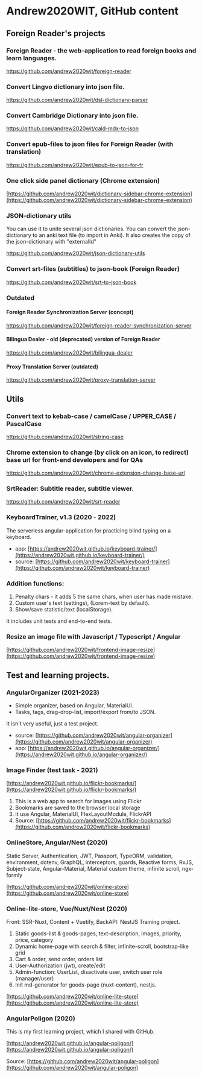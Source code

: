 # Andrew2020WIT, GitHub content

## Foreign Reader's projects

### Foreign Reader - the web-application to read foreign books and learn languages.

https://github.com/andrew2020wit/foreign-reader

### Convert Lingvo dictionary into json file.

https://github.com/andrew2020wit/dsl-dictionary-parser

### Convert Cambridge Dictionary into json file.

https://github.com/andrew2020wit/cald-mdx-to-json

### Convert epub-files to json files for Foreign Reader (with translation)

https://github.com/andrew2020wit/epub-to-json-for-fr

### One click side panel dictionary (Chrome extension)

[https://github.com/andrew2020wit/dictionary-sidebar-chrome-extension](https://github.com/andrew2020wit/dictionary-sidebar-chrome-extension)

### JSON-dictionary utils

You can use it to unite several json dictionaries.
You can convert the json-dictionary to an anki text file (to import in Anki).
It also creates the copy of the json-dictionary with "externalId"

https://github.com/andrew2020wit/json-dictionary-utils

###  Convert srt-files (subtitles) to json-book (Foreign Reader)

https://github.com/andrew2020wit/srt-to-json-book

### Outdated

#### Foreign Reader Synchronization Server (concept)

https://github.com/andrew2020wit/foreign-reader-synchronization-server

#### Bilingua Dealer - old (deprecated) version of Foreign Reader

https://github.com/andrew2020wit/bilingua-dealer

#### Proxy Translation Server (outdated)

https://github.com/andrew2020wit/proxy-translation-server

## Utils

### Convert text to kebab-case / camelCase / UPPER_CASE / PascalCase

https://github.com/andrew2020wit/string-case

### Chrome extension to change (by click on an icon, to redirect) base url for front-end developers and for QAs

https://github.com/andrew2020wit/chrome-extension-change-base-url

### SrtReader: Subtitle reader, subtitle viewer.

https://github.com/andrew2020wit/srt-reader

### KeyboardTrainer, v1.3 (2020 - 2022)

The serverless angular-application
for practicing blind typing on a keyboard.

- app: [https://andrew2020wit.github.io/keyboard-trainer/](https://andrew2020wit.github.io/keyboard-trainer/)
- source: [https://github.com/andrew2020wit/keyboard-trainer](https://github.com/andrew2020wit/keyboard-trainer)

### Addition functions:

1. Penalty chars - it adds 5 the same chars, when user has made mistake.
2. Custom user's text (settings), (Lorem-text by default).
3. Show/save statistic/text (localStorage).

It includes unit tests and end-to-end tests.

### Resize an image file with Javascript / Typescript / Angular

[https://github.com/andrew2020wit/frontend-image-resize](https://github.com/andrew2020wit/frontend-image-resize)

## Test and learning projects.

### AngularOrganizer (2021-2023)

- Simple organizer, based on Angular, MaterialUI.
- Tasks, tags, drag-drop-list, import/export from/to JSON.

It isn't very useful, just a test project.

- source: [https://github.com/andrew2020wit/angular-organizer](https://github.com/andrew2020wit/angular-organizer)
- app: [https://andrew2020wit.github.io/angular-organizer/](https://andrew2020wit.github.io/angular-organizer/)

### Image Finder (test task - 2021)

[https://andrew2020wit.github.io/flickr-bookmarks/](https://andrew2020wit.github.io/flickr-bookmarks/)

1. This is a web app to search for images using Flickr
2. Bookmarks are saved to the browser local storage
3. It use Angular, MaterialUI, FlexLayoutModule, FlickrAPI
4. Source: [https://github.com/andrew2020wit/flickr-bookmarks](https://github.com/andrew2020wit/flickr-bookmarks)

### OnlineStore, Angular/Nest (2020)

Static Server, Authentication, JWT, Passport, TypeORM, validation, environment, dotenv, GraphQL, interceptors, guards, Reactive forms, RxJS, Subject-state, Angular-Material, Material custom theme, infinite scroll, ngx-formly

[https://github.com/andrew2020wit/online-store](https://github.com/andrew2020wit/online-store)

### Online-lite-store, Vue/Nuxt/Nest (2020)

Front: SSR-Nuxt, Content + Vuetify, BackAPI: NestJS
Training project.

1. Static goods-list & goods-pages, text-description, images, priority, price, category
2. Dynamic home-page with search & filter, infinite-scroll, bootstrap-like grid
3. Cart & order, send order, orders list
4. User-Authorization (jwt), create/edit
5. Admin-function: UserList, disactivate user, switch user role (manager/user)
6. Init md-generator for goods-page (nuxt-content), nestjs.

[https://github.com/andrew2020wit/online-lite-store](https://github.com/andrew2020wit/online-lite-store)

### AngularPoligon (2020)

This is my first learning project, which I shared with GitHub.

[https://andrew2020wit.github.io/angular-poligon/](https://andrew2020wit.github.io/angular-poligon/)

Source: [https://github.com/andrew2020wit/angular-poligon](https://github.com/andrew2020wit/angular-poligon)
